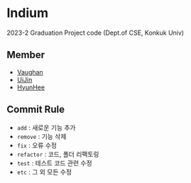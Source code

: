 # Indium
2023-2 Graduation Project code (Dept.of CSE, Konkuk Univ)

## Member
- [Vaughan](https://github.com/webb-c)
- [UiJin](https://github.com/youuijin)
- [HyunHee](https://github.com/aesa117)

## Commit Rule
- `add` : 새로운 기능 추가
- `remove` : 기능 삭제  
- `fix` : 오류 수정  
- `refactor` : 코드, 폴더 리팩토링
- `test` : 테스트 코드 관련 수정
- `etc` : 그 외 모든 수정
